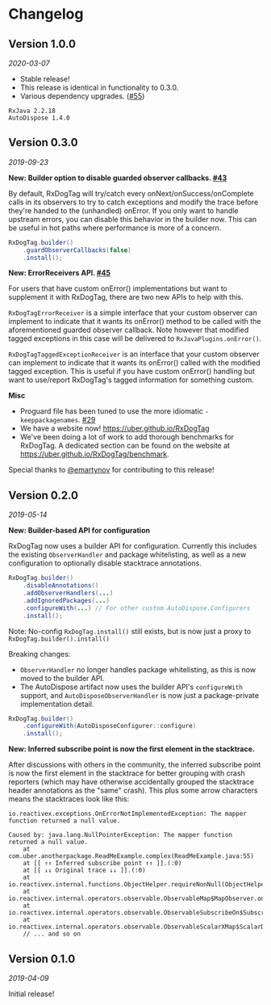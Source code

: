 Changelog
=========

Version 1.0.0
-------------

_2020-03-07_

* Stable release!
* This release is identical in functionality to 0.3.0.
* Various dependency upgrades. ([#55](https://github.com/uber/RxDogTag/pull/55))
```
RxJava 2.2.18
AutoDispose 1.4.0
```

Version 0.3.0
-------------

_2019-09-23_

**New: Builder option to disable guarded observer callbacks. [#43](https://github.com/uber/RxDogTag/pull/43)**

By default, RxDogTag will try/catch every onNext/onSuccess/onComplete calls in its observers to try to catch exceptions
and modify the trace before they're handed to the (unhandled) onError. If you only want to handle
upstream errors, you can disable this behavior in the builder now. This can be useful in hot paths 
where performance is more of a concern.

```java
RxDogTag.builder()
    .guardObserverCallbacks(false)
    .install();
```

**New: ErrorReceivers API. [#45](https://github.com/uber/RxDogTag/pull/45)**

For users that have custom onError() implementations but want to supplement it with RxDogTag, there are
two new APIs to help with this.

`RxDogTagErrorReceiver` is a simple interface that your custom observer can implement to indicate that
it wants its onError() method to be called with the aforementioned guarded observer callback. Note 
however that modified tagged exceptions in this case will be delivered to `RxJavaPlugins.onError()`.

`RxDogTagTaggedExceptionReceiver` is an interface that your custom observer can implement to indicate
that it wants its onError() called with the modified tagged exception. This is useful if you have
custom onError() handling but want to use/report RxDogTag's tagged information for something custom.

**Misc**
- Proguard file has been tuned to use the more idiomatic `-keeppackagenames`. [#29](https://github.com/uber/RxDogTag/pull/29)
- We have a website now! https://uber.github.io/RxDogTag
- We've been doing a lot of work to add thorough benchmarks for RxDogTag. A dedicated section can be 
found on the website at https://uber.github.io/RxDogTag/benchmark.

Special thanks to [@emartynov](https://github.com/emartynov) for contributing to this release!

Version 0.2.0
-------------

_2019-05-14_

**New: Builder-based API for configuration**

RxDogTag now uses a builder API for configuration. Currently this includes the existing `ObserverHandler`
 and package whitelisting, as well as a new configuration to optionally disable stacktrace annotations.
 
```java
RxDogTag.builder()
    .disableAnnotations()
    .addObserverHandlers(...)
    .addIgnoredPackages(...)
    .configureWith(...) // For other custom AutoDispose.Configurers
    .install();
```

Note: No-config `RxDogTag.install()` still exists, but is now just a proxy to 
`RxDogTag.builder().install()`

Breaking changes: 
* `ObserverHandler` no longer handles package whitelisting, as this is now moved to 
the builder API.
* The AutoDispose artifact now uses the builder API's `configureWith` support, and 
`AutoDisposeObserverHandler` is now just a package-private implementation detail.

```java
RxDogTag.builder()
    .configureWith(AutoDisposeConfigurer::configure)
    .install();
```

**New: Inferred subscribe point is now the first element in the stacktrace.**

After discussions with others in the community, the inferred subscribe point is now the first element
in the stacktrace for better grouping with crash reporters (which may have otherwise accidentally grouped
the stacktrace header annotations as the "same" crash). This plus some arrow characters means the stacktraces
look like this:

```
io.reactivex.exceptions.OnErrorNotImplementedException: The mapper function returned a null value.

Caused by: java.lang.NullPointerException: The mapper function returned a null value.
	at com.uber.anotherpackage.ReadMeExample.complex(ReadMeExample.java:55)
	at [[ ↑↑ Inferred subscribe point ↑↑ ]].(:0)
	at [[ ↓↓ Original trace ↓↓ ]].(:0)
	at io.reactivex.internal.functions.ObjectHelper.requireNonNull(ObjectHelper.java:39)
	at io.reactivex.internal.operators.observable.ObservableMap$MapObserver.onNext(ObservableMap.java:57)
	at io.reactivex.internal.operators.observable.ObservableSubscribeOn$SubscribeOnObserver.onNext(ObservableSubscribeOn.java:58)
	at io.reactivex.internal.operators.observable.ObservableScalarXMap$ScalarDisposable.run(ObservableScalarXMap.java:248)
	// ... and so on
```



Version 0.1.0
-------------

_2019-04-09_

Initial release!

